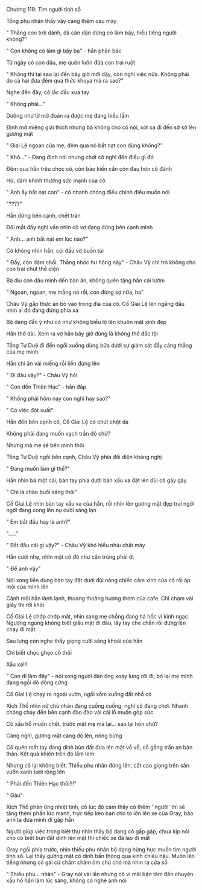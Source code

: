 




Chương 119: Tìm người tính sổ

Tống phu nhân thấy vậy càng thêm cau mày

" Thằng con trời đánh, đã căn dặn đừng có làm bậy, hiểu tiếng người không?"

" Con không có làm gì bậy bạ" - hắn phản bác

Từ ngày có con dâu, mẹ quên luôn đứa con trai ruột

" Không thì tại sao lại đến bây giờ mới dậy, còn nghỉ việc nữa. Không phải do cả hai đứa đêm qua thức khuya mà ra sao?"

Nghe đến đây, cô lắc đầu xua tay

" Không phải..."

Dường như lờ mờ đoán ra được mẹ đang hiểu lầm

Định mở miệng giải thích nhưng bà không cho cô nói, xót xa đi đến sờ sờ lên gương mặt

" Giai Lệ ngoan của mẹ, đêm qua nó bắt nạt con đúng không?"

" Khô..." - Đang định nói nhưng chợt cô nghĩ đến điều gì đó

Đêm qua hắn trêu chọc cô, còn bảo kiến cắn còn đau hơn cô đánh

Hừ, dám khinh thường sức mạnh của cô


" Anh ấy bắt nạt con" - cô nhanh chóng điều chỉnh điều muốn nói

"????"

Hắn đứng bên cạnh, chết trân

Đôi mắt đầy nghi vấn nhìn cô vợ đang đứng bên cạnh mình

" Anh... anh bắt nạt em lúc nào?"

Cô không nhìn hắn, cúi đầu vờ buồn tủi

" Đấy, còn dám chối. Thằng nhóc hư hỏng này" - Châu Vỹ chỉ trỏ không cho con trai chút thể diện

Bà dìu con dâu mình đến bàn ăn, không quên tặng hắn cái lườm

" Ngoan, ngoan, mẹ mắng nó rồi, con đừng sợ nữa, ha"

Châu Vỹ gắp thức ăn bỏ vào trong đĩa của cô. Cố Giai Lệ lén ngẩng đầu nhìn ai đó đang đứng phía xa

Bộ dạng đắc ý như có như không biểu lộ lên khuôn mặt xinh đẹp

Hắn thở dài. Xem ra vợ hắn bây giờ đúng là không thể đắc tội

Tống Tư Duệ đi đến ngồi xuống dùng bữa dưới sự giám sát đầy căng thẳng của mẹ mình

Hắn chỉ ăn vài miếng rồi liền đứng lên

" Đi đâu vậy?" - Châu Vỹ hỏi

" Con đến Thiên Hạc" - hắn đáp

" Không phải hôm nay con nghỉ hay sao?"

" Có việc đột xuất"

Hắn đến bên cạnh cô, Cố Giai Lệ có chút chột dạ


Không phải đang muốn vạch trần đó chứ?

Nhưng mà mẹ sẽ bên mình thôi

Tống Tư Duệ ngồi bên cạnh, Châu Vỹ phía đối diện kháng nghị

" Đang muốn làm gì thế?"

Hắn nhìn bà một cái, bàn tay phía dưới bàn xấu xa đặt lên đùi cô gảy gảy

" Chỉ là chào buổi sáng thôi"

Cố Giai Lệ nhìn bàn tay xấu xa của hắn, rồi nhìn lên gương mặt đẹp trai ngời ngời đang cong lên nụ cười sáng lạn

" Em bắt đầu hay là anh?"

"....."

" Bắt đầu cái gì vậy?" - Châu Vỹ khó hiểu nhíu chặt mày

Hắn cười nhẹ, nhìn mặt cô đỏ như cắn trúng phải ớt

" Để anh vậy"

Nói xong liền dùng bàn tay đặt dưới đùi nâng chiếc cằm xinh của cô rồi áp môi của mình lên

Cánh môi hắn lành lạnh, thoang thoảng hương thơm của cafe. Chỉ chạm vài giây thì rời khỏi

Cố Giai Lệ chớp chớp mắt, nhìn sang mẹ chồng đang há hốc vì kinh ngạc. Ngượng ngùng không biết giấu mặt đi đâu, lấy tay che chắn rồi đứng lên chạy đi mất

Sau lưng còn nghe thấy giọng cười sảng khoái của hắn

Chỉ biết chọc ghẹo cô thôi

Xấu xa!!!

" Con đi làm đây" - nói xong người đàn ông xoay lưng rời đi, bỏ lại mẹ mình đang ngồi đó đông cứng

Cố Giai Lệ chạy ra ngoài vườn, ngồi xổm xuống đất nhổ cỏ

Xích Thố nhìn nữ chủ nhân đang cuống cuồng, nghĩ cô đang chơi. Nhanh chóng chạy đến bên cạnh đào đào vài cái lỗ muốn góp sức

Cô xấu hổ muốn chết, trước mặt mẹ mà lại... sao lại hôn chứ?

Càng nghĩ, gương mặt càng đỏ lên, nóng bừng

Cô quên mất tay đang dính bùn đất đưa lên mặt vỗ vỗ, cố gắng trấn an bản thân. Kết quả khiến trên đó lấm lem

Nhưng cô lại không biết. Thiếu phu nhân đứng lên, cất cao giọng trên sân vườn xanh tươi rộng lớn

" Phải đến Thiên Hạc thôi!!!"

" Gâu"

Xích Thố phản ứng nhiệt tình, cô lúc đó cảm thấy có thêm ' người' thì sẽ tăng thêm phần lức mạnh, trực tiếp kéo bạn chó to lớn lên xe của Gray, bảo anh ta đưa mình đi gặp hắn

Người giúp việc trong biệt thự nhìn thấy bộ dạng cô gấp gáp, chưa kịp nói cho cô biết bùn đất dính lên mặt thì chiếc xe đã lao đi mất

Gray ngồi phía trước, nhìn thiếu phu nhân bộ dạng hừng hực muốn tìm người tính sổ. Lại thấy gương mặt cô dính bẩn thông qua kính chiếu hậu. Muốn lên tiếng nhưng cô gái cứ chăm chăm ôm chú chó mà nhìn ra cửa sổ

" Thiếu phu... nhân" - Gray nói vài lần nhưng cô vì mãi bận tâm đến chuyện xấu hổ hắn làm lúc sáng, không có nghe anh nói




